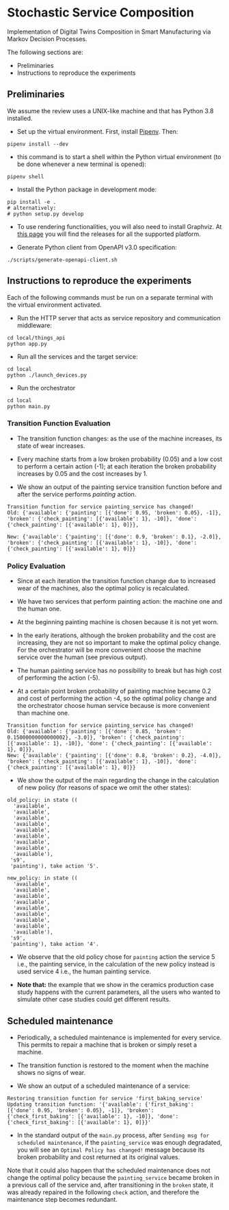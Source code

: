 # Stochastic Service Composition

Implementation of Digital Twins Composition in Smart Manufacturing via Markov Decision Processes.

The following sections are:
- Preliminaries
- Instructions to reproduce the experiments


## Preliminaries

We assume the review uses a UNIX-like machine and that has Python 3.8 installed.

- Set up the virtual environment. 
First, install [Pipenv](https://pipenv-fork.readthedocs.io/en/latest/).
Then:
```
pipenv install --dev
```
                    
- this command is to start a shell within the Python virtual environment (to be done whenever a new terminal is opened):
```
pipenv shell
```

- Install the Python package in development mode:
```
pip install -e .
# alternatively:
# python setup.py develop 
```

- To use rendering functionalities, you will also need to install Graphviz. 
  At [this page](https://www.graphviz.org/download/) you will
  find the releases for all the supported platform.

- Generate Python client from OpenAPI v3.0 specification:
```
./scripts/generate-openapi-client.sh
```

## Instructions to reproduce the experiments

Each of the following commands must be run on a separate terminal with the virtual environment activated.

- Run the HTTP server that acts as service repository and communication middleware:
```
cd local/things_api
python app.py
```

- Run all the services and the target service:
```
cd local
python ./launch_devices.py
```

- Run the orchestrator
```
cd local
python main.py
```

### Transition Function Evaluation 

- The transition function changes: as the use of the machine increases, its state of wear increases.

- Every machine starts from a low broken probability (0.05) and a low cost to perform a certain action (-1); at each iteration the broken probability increases by 0.05 and the cost increases by 1.

- We show an output of the painting service transition function before and after the service performs _painting_ action.
```
Transition function for service painting_service has changed! 
Old: {'available': {'painting': [{'done': 0.95, 'broken': 0.05}, -1]}, 'broken': {'check_painting': [{'available': 1}, -10]}, 'done': {'check_painting': [{'available': 1}, 0]}},

New: {'available': {'painting': [{'done': 0.9, 'broken': 0.1}, -2.0]}, 'broken': {'check_painting': [{'available': 1}, -10]}, 'done': {'check_painting': [{'available': 1}, 0]}}
```

### Policy Evaluation

- Since at each iteration the transition function change due to increased wear of the machines, also the optimal policy is recalculated.

- We have two services that perform painting action: the machine one and the human one.

- At the beginning painting machine is chosen because it is not yet worn. 

- In the early iterations, although the broken probability and the cost are increasing, they are not so important to make the optimal policy change. For the orchestrator will be more convenient choose the machine service over the human (see previous output). 
  
- The human painting service has no possibility to break but has high cost of performing the action (-5). 

- At a certain point broken probability of painting machine became 0.2 and cost of performing the action -4, so the optimal policy change and the orchestrator choose human service because is more convenient than machine one.
```
Transition function for service painting_service has changed!
Old: {'available': {'painting': [{'done': 0.85, 'broken': 0.15000000000000002}, -3.0]}, 'broken': {'check_painting': [{'available': 1}, -10]}, 'done': {'check_painting': [{'available': 1}, 0]}},
New: {'available': {'painting': [{'done': 0.8, 'broken': 0.2}, -4.0]}, 'broken': {'check_painting': [{'available': 1}, -10]}, 'done': {'check_painting': [{'available': 1}, 0]}}
 ```
- We show the output of the main regarding the change in the calculation of new policy (for reasons of space we omit the other states):
```
old_policy: in state ((
  'available',
  'available',
  'available',
  'available',
  'available',
  'available',
  'available',
  'available',
  'available'),
 's9',
 'painting'), take action '5'.

new_policy: in state ((
  'available',
  'available',
  'available',
  'available',
  'available',
  'available',
  'available',
  'available',
  'available'),
 's9',
 'painting'), take action '4'.
```
- We observe that the old policy chose for ```painting``` action the service 5 i.e., the painting service, in the calculation of the new policy instead is used service 4 i.e., the human painting service.

- **Note that:** the example that we show in the ceramics production case study happens with the current parameters, all the users who wanted to simulate other case studies could get different results.

## Scheduled maintenance

- Periodically, a scheduled maintenance is implemented for every service. This permits to repair a machine that is broken or simply reset a machine.

- The transition function is restored to the moment when the machine shows no signs of wear.

- We show an output of a scheduled maintenance of a service:
```
Restoring transition function for service 'first_baking_service'
Updating transition function: '{'available': {'first_baking': [{'done': 0.95, 'broken': 0.05}, -1]}, 'broken': {'check_first_baking': [{'available': 1}, -10]}, 'done': {'check_first_baking': [{'available': 1}, 0]}}'
```
- In the standard output of the `main.py` process, after `Sending msg for scheduled maintenance`, if the `painting_service`
  was enough degradated, you will see an `Optimal Policy has changed!` message because its broken probability and cost
  returned at its original values.


Note that it could also happen that the scheduled maintenance does not change the optimal policy because the
`painting_service` became broken in a previous call of the service and, after transitioning in the `broken` state,
it was already repaired in the following `check` action, and therefore the maintenance step becomes redundant.

